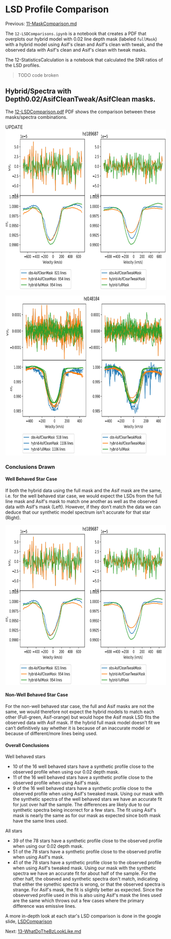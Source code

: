 # LSD Profile Comparison

Previous: [11-MaskComparison.md](https://github.com/veropetit/BeStarsMiMeS/blob/master/11-MaskComparison.md)

The `12-LSDComparisons.ipynb` is a notebook that creates a PDF that overplots our hybrid model with 0.02 line depth mask (labeled `fullMask`) with a hybrid model using Asif's clean and Asif's clean with tweak, and the observed data with Asif's clean and Asif's clean with tweak masks.

The 12-StatisticsCalculation is a notebook that calculated the SNR ratios of the LSD profiles.
> TODO code broken

## Hybrid/Spectra with Depth0.02/AsifCleanTweak/AsifClean masks. 

The [12-LSDComparison.pdf](https://drive.google.com/file/d/1-DXXo7vZz0fsg00lRT02WEB7zGAD_YOZ/view?usp=drive_link) PDF shows the comparison between these masks/spectra combinations. 

UPDATE
<img src="https://github.com/veropetit/BeStarsMiMeS/blob/master/DocumentationImages/Comp4_hyb_data_d0.02_ACT-HD189687.png" style="height: 500px"/>

<img src="https://github.com/veropetit/BeStarsMiMeS/blob/master/DocumentationImages/Comp4_hyb_data_d0.02_ACT-HD148184.png" style="height: 500px"/>


### Conclusions Drawn

#### Well Behaved Star Case
If both the hybrid data using the full mask and the Asif mask are the same, i.e. for the well behaved star case, we would expect the LSDs from the full line mask and Asif's mask to match one another as well as the observed data with Asif's mask (Left). However, if they don’t match the data we can deduce that our synthetic model spectrum isn’t accurate for that star (Right). 

<img src="https://github.com/veropetit/BeStarsMiMeS/blob/master/DocumentationImages/Comp4_hyb_data_d0.02_ACT-HD189687.png" style="height: 500px"/>


#### Non-Well Behaved Star Case
For the non-well behaved star case, the full and Asif masks are not the same, we would therefore not expect the hybrid models to match each other (Full-green, Asif-orange) but would hope the Asif mask LSD fits the observed data with Asif mask. If the hybrid full mask model doesn’t fit we can’t definitively say whether it is because of an inaccurate model or because of different/more lines being used.

#### Overall Conclusions

Well behaved stars
* 10 of the 16 well behaved stars have a synthetic profile close to the observed profile when using our 0.02 depth mask. 
* 11 of the 16 well behaved stars have a synthetic profile close to the observed profile when using Asif's mask.
* 9 of the 16 well behaved stars have a synthetic profile close to the observed profile when using Asif's tweaked mask.
Using our mask with the synthetic spectra of the well behaved stars we have an accurate fit for just over half the sample. The differences are likely due to our synthetic spectra being incorrect for a few stars. The fit using Asif's mask is nearly the same as for our mask as expected since both mask have the same lines used. 

All stars
* 39 of the 78 stars have a synthetic profile close to the observed profile when using our 0.02 depth mask. 
* 51 of the 78 stars have a synthetic profile close to the observed profile when using Asif's mask.
* 41 of the 78 stars have a synthetic profile close to the observed profile when using Asif's tweaked mask.
Using our mask with the synthetic spectra we have an accurate fit for about half of the sample. For the other half, the obseved and synthetic spectra don't match, indicating that either the synethic spectra is wrong, or that the observed spectra is strange. For Asif's mask, the fit is slightly better as expected. Since the obseverved profile used in this is also using Asif's mask the lines used are the same which throws out a few cases where the primary difference was emissive lines.

A more in-depth look at each star's LSD comparison is done in the google slide, [LSDComparison](https://docs.google.com/presentation/d/1TpAvASuGnMbtFENl-HNuoDTj6M6Dal8Z1gm45aD-Shk/edit#slide=id.g25dc0458b49_0_509)



Next: [13-WhatDoTheBzLookLike.md](https://github.com/veropetit/BeStarsMiMeS/blob/master/13-WhatDoTheBzLookLike.md)